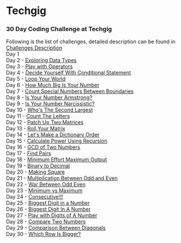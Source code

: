 # Techgig
### 30 Day Coding Challenge at Techgig

Following is the list of challenges, detailed description can be found in [Challenges Description](https://github.com/ranajoy-dutta/TechGig/blob/master/Challenges%20Description.md)<br/>
Day 1<br/>
Day 2 - [Exploring Data Types](https://github.com/ranajoy-dutta/TechGig/blob/master/30-Day-Challenge/Day2_Exploring_Data_Types.py)<br/>
Day 3 - [Play with Operators](https://github.com/ranajoy-dutta/TechGig/blob/master/30-Day-Challenge/Day3_Play_With_Operators.py)<br/>
Day 4 - [Decide Yourself With Conditional Statement](https://github.com/ranajoy-dutta/TechGig/blob/master/30-Day-Challenge/Day4_Decide_Yourself_With_Conditional_Statement.py)<br/>
Day 5 - [Loop Your World](https://github.com/ranajoy-dutta/TechGig/blob/master/30-Day-Challenge/Day5_Loop_Your_World.py)<br/>
Day 6 - [How Much Big Is Your Number](https://github.com/ranajoy-dutta/TechGig/blob/master/30-Day-Challenge/Day6_How_Much_Big_Is_Your_Number.py)<br/>
Day 7 - [Count Special Numbers Between Boundaries](https://github.com/ranajoy-dutta/TechGig/blob/master/30-Day-Challenge/Day7_Count_Special_Numbers_Between_Boundaries.py)<br/>
Day 8 - [Is Your Number Armstrong?](https://github.com/ranajoy-dutta/TechGig/blob/master/30-Day-Challenge/Day8_Is_Your_Number_Armstrong.py)<br/>
Day 9 - [Is Your Number Narcissistic?](https://github.com/ranajoy-dutta/TechGig/blob/master/30-Day-Challenge/Day9_Is_Your_Number_Narcissistic.py)<br/>
Day 10 - [Who's The Second Largest](https://github.com/ranajoy-dutta/TechGig/blob/master/30-Day-Challenge/Day10_Who_The_Second_Largest.py)<br/>
Day 11 - [Count The Letters](https://github.com/ranajoy-dutta/TechGig/blob/master/30-Day-Challenge/Day11_Count_The_Letters.py)<br/>
Day 12 - [Patch Up Two Matrices](https://github.com/ranajoy-dutta/TechGig/blob/master/30-Day-Challenge/Day12_Patch_Up_Two_Matrices.py)<br/>
Day 13 - [Roll Your Matrix](https://github.com/ranajoy-dutta/TechGig/blob/master/30-Day-Challenge/Day13_Roll_Your_Matrix.py)<br/>
Day 14 - [Let's Make a Dictionary Order](https://github.com/ranajoy-dutta/TechGig/blob/master/30-Day-Challenge/Day14_Lets_Make_A_Dictionary_Order.py)<br/>
Day 15 - [Calculate Power Using Recursion](https://github.com/ranajoy-dutta/TechGig/blob/master/30-Day-Challenge/Day15_Calculate_Power_Using_Recursion.py)<br/>
Day 16 - [GCD of Two Numbers](https://github.com/ranajoy-dutta/TechGig/blob/master/30-Day-Challenge/Day16_GCD_Of_Two_Numbers.py)<br/>
Day 17 - [Find Pairs](https://github.com/ranajoy-dutta/TechGig/blob/master/30-Day-Challenge/Day17_Find_Pairs.py)<br/>
Day 18 - [Minimum Effort Maximum Output](https://github.com/ranajoy-dutta/TechGig/blob/master/30-Day-Challenge/Day18_MinimumEffort_MaximumOutput.py)<br/>
Day 19 - [Binary to Decimal](https://github.com/ranajoy-dutta/TechGig/blob/master/30-Day-Challenge/Day19_Binary_To_Decimal.py)<br/>
Day 20 - [Making Square](https://github.com/ranajoy-dutta/TechGig/blob/master/30-Day-Challenge/Day20_Square_Making.py)<br/>
Day 21 - [Multiplication Between Odd and Even](https://github.com/ranajoy-dutta/TechGig/blob/master/30-Day-Challenge/Day21_Multiplication_Between_Odd_And_Even.py)<br/>
Day 22 - [War Between Odd Even](https://github.com/ranajoy-dutta/TechGig/blob/master/30-Day-Challenge/Day22_War_Between_Odd_And_Even.py)<br/>
Day 23 - [Minimum vs Maximum](https://github.com/ranajoy-dutta/TechGig/blob/master/30-Day-Challenge/Day23_Maximum_Vs_Minimum.py)<br/>
Day 24 - [Consecutive!!!](https://github.com/ranajoy-dutta/TechGig/blob/master/30-Day-Challenge/Day25_Consecutive!!!.py)<br/>
Day 25 - [Biggest Digit in a Number](https://github.com/ranajoy-dutta/TechGig/blob/master/30-Day-Challenge/Day26_Biggest_Digit_In_A_Number.py)<br/>
Day 26 - [Biggest Digit In A Number](https://github.com/ranajoy-dutta/TechGig/blob/master/30-Day-Challenge/Day26_Biggest_Digit_In_A_Number.py)<br/>
Day 27 - [Play with Digits of A Number](https://github.com/ranajoy-dutta/TechGig/blob/master/30-Day-Challenge/Day27_Play_With_Digits_Of-A-Number.py)<br/>
Day 28 - [Compare Two Numbers](https://github.com/ranajoy-dutta/TechGig/blob/master/30-Day-Challenge/Day28_Compare_Two_Numbers.py)<br/>
Day 29 - [Comparison Between Diagonals](https://github.com/ranajoy-dutta/TechGig/blob/master/30-Day-Challenge/Day29_Comparison_Between_Diagonals.py)<br/>
Day 30 - [Which Row Is Bigger?](https://github.com/ranajoy-dutta/TechGig/blob/master/30-Day-Challenge/Day30_Which_Row_Is_Bigger.py)
